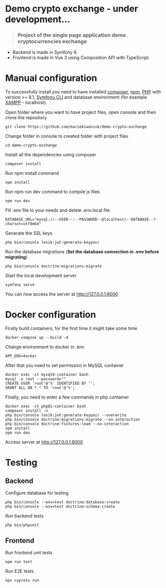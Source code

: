 # Demo crypto exchange - under development...

> ### Project of the single page application demo cryptocurrencies exchange

- Backend is made in Symfony 6.
- Frontend is made in Vue 3 using Composition API with TypeScript.

# Manual configuration

To successfully install you need to have installed [composer](https://getcomposer.org/download/), [npm](https://docs.npmjs.com/cli/v7/commands/npm-install), [PHP](https://www.php.net/downloads.php) with version >= 8.1, [Symfonu CLI](https://symfony.com/download) and database environment (for example [XAMPP](https://www.apachefriends.org/pl/index.html) - localhost).

Open folder where you want to have project files, open console and then clone the repository

    git clone https://github.com/maciekiwaniuk/demo-crypto-exchange
	
Change folder in console to created folder with project files

	cd demo-crypto-exchange

Install all the dependencies using composer

    composer install
	
Run npm install command

	npm install
	
Run npm run dev command to compile js files

	npm run dev

Fill .env file to your needs and delete .env.local file

    DATABASE_URL="mysql://--USER--:--PASSWORD--@localhost/--DATABASE--?charset=utf8mb4"

Generate the SSL keys

    php bin/console lexik:jwt:generate-keypair

Run the database migrations (**Set the database connection in .env before migrating**)

    php bin/console doctrine:migrations:migrate

Start the local development server

    symfony serve

You can now access the server at http://127.0.0.1:8000

# Docker configuration

Firstly build containers, for the first time it might take some time

    docker-compose up --build -d

Change environment to docker in .env

    APP_ENV=docker

After that you need to set permission in MySQL container

    docker exec -it mysql8-container bash
    mysql -u root --password=""
    CREATE USER 'root'@'%' IDENTIFIED BY '';
    GRANT ALL ON *.* TO 'root'@'%';

Finally, you need to enter a few commands in php container

    docker exec -it php81-container bash
    composer install -n
    php bin/console lexik:jwt:generate-keypair --overwrite
    php bin/console doctrine:migrations:migrate --no-interaction
    php bin/console doctrine:fixtures:load --no-interaction
    npm install
    npm run dev

Access server at http://127.0.0.1:8000

# Testing

## Backend

Configure database for testing

    php bin/console --env=test doctrine:database:create
    php bin/console --env=test doctrine:schema:create

Run backend tests

    php bin/phpunit

## Frontend

Run frontend unit tests

    npm run test

Run E2E tests

    npx cypress run

